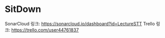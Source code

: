 # SitDown

SonarCloud 링크: https://sonarcloud.io/dashboard?id=LectureSTT
Trello 링크: https://trello.com/user44761837
